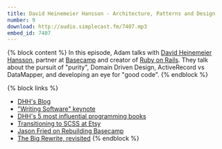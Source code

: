 ```yaml
---
title: David Heinemeier Hansson - Architecture, Patterns and Design
number: 9
download: http://audio.simplecast.fm/7407.mp3
embed_id: 7407
---
```


{% block content %}
In this episode, Adam talks with [David Heinemeier Hansson](https://twitter.com/dhh), partner at [Basecamp](https://basecamp.com/) and creator of [Ruby on Rails](http://rubyonrails.org/). They talk about the pursuit of "purity", Domain Driven Design, ActiveRecord vs DataMapper, and developing an eye for "good code".
{% endblock %}

{% block links %}
- [DHH's Blog](http://david.heinemeierhansson.com/)
- ["Writing Software" keynote](https://www.youtube.com/watch?v=9LfmrkyP81M)
- [DHH's 5 most influential programming books](https://signalvnoise.com/posts/3375-the-five-programming-books-that-meant-most-to-me)
- [Transitioning to SCSS at Etsy](https://codeascraft.com/2015/02/02/transitioning-to-scss-at-scale/)
- [Jason Fried on Rebuilding Basecamp](http://www.inc.com/magazine/201202/jason-fried/starting-over-get-real.html)
- [The Big Rewrite, revisited](https://signalvnoise.com/posts/3856-the-big-rewrite-revisited)
{% endblock %}

